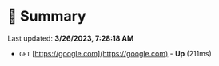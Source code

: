 # 📖 Summary
Last updated: **3/26/2023, 7:28:18 AM**

- `GET` [https://google.com](https://google.com) - **Up** (211ms)
